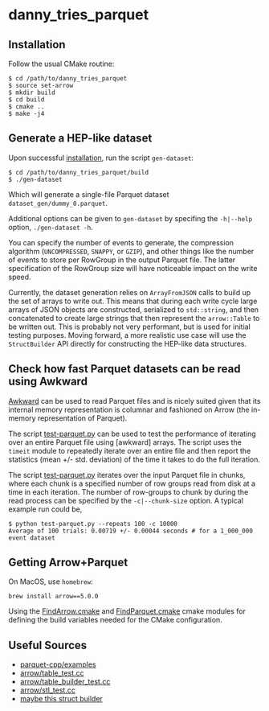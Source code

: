 # danny_tries_parquet

## Installation

Follow the usual CMake routine:
```
$ cd /path/to/danny_tries_parquet
$ source set-arrow
$ mkdir build
$ cd build
$ cmake ..
$ make -j4
```

## Generate a HEP-like dataset
Upon successful [installation](#installation), run the script `gen-dataset`:
```
$ cd /path/to/danny_tries_parquet/build
$ ./gen-dataset
```
Which will generate a single-file Parquet dataset `dataset_gen/dummy_0.parquet`.

Additional options can be given to `gen-dataset` by specifing the `-h|--help` option, `./gen-dataset -h`.

You can specify the number of events to generate, the compression algorithm (`UNCOMPRESSED`, `SNAPPY`, or `GZIP`),
and other things like the number of events to store per RowGroup in the output Parquet file.
The latter specification of the RowGroup size will have noticeable impact on the write speed.

Currently, the dataset generation relies on `ArrayFromJSON` calls to build up
the set of arrays to write out.
This means that during each write cycle large arrays of JSON objects are constructed, serialized to `std::string`, and then
concatenated to create large strings that then represent the `arrow::Table` to be written out.
This is probably not very performant, but is used for initial testing purposes.
Moving forward, a more realistic use case will use the `StructBuilder` API directly for
constructing the HEP-like data structures.

## Check how fast Parquet datasets can be read using Awkward
[Awkward](https://awkward-array.readthedocs.io/en/latest/) can be used to read Parquet
files and is nicely suited given that its internal memory representation
is columnar and fashioned on Arrow (the in-memory representation of Parquet).

The script [test-parquet.py](src/python/test-parquet.py) can be used to test the
performance of iterating over an entire Parquet file using [awkward] arrays.
The script uses the `timeit` module to repeatedly iterate over an entire file and
then report the statistics (mean +/- std. deviation) of the time it takes
to do the full iteration.

The script [test-parquet.py](src/python/test-parquet.py) iterates over the input
Parquet file in chunks, where each chunk is a specified number of row groups
read from disk at a time in each iteration. The number of row-groups to chunk by
during the read process can be specified by the `-c|--chunk-size` option.
A typical example run could be,
```
$ python test-parquet.py --repeats 100 -c 10000
Average of 100 trials: 0.00719 +/- 0.00044 seconds # for a 1_000_000 event dataset
```

## Getting Arrow+Parquet
On MacOS, use `homebrew`:
```
brew install arrow==5.0.0
```
Using the [FindArrow.cmake](FindArrow.cmake) and [FindParquet.cmake](FindParquet.cmake)
cmake modules for defining the build variables needed for the CMake configuration.

## Useful Sources

- [parquet-cpp/examples](https://github.com/apache/parquet-cpp/tree/master/examples/parquet-arrow)
- [arrow/table_test.cc](https://github.com/apache/arrow/blob/8e43f23dcc6a9e630516228f110c48b64d13cec6/cpp/src/arrow/table_test.cc)
- [arrow/table_builder_test.cc](https://github.com/apache/arrow/blob/8e43f23dcc6a9e630516228f110c48b64d13cec6/cpp/src/arrow/table_builder_test.cc)
- [arrow/stl_test.cc](https://github.com/apache/arrow/blob/8e43f23dcc6a9e630516228f110c48b64d13cec6/cpp/src/arrow/stl_test.cc)
- [maybe this struct builder](https://github.com/apache/arrow/issues/4253)

